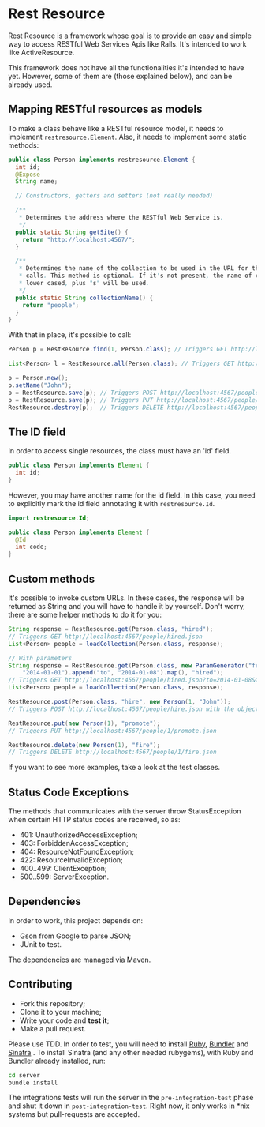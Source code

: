 # Rest Resource

Rest Resource is a framework whose goal is to provide an easy and simple
way to access RESTful Web Services Apis like Rails. It's intended to work like
ActiveResource.

This framework does not have all the functionalities it's intended to have yet.
However, some of them are (those explained below), and can be already used.

## Mapping RESTful resources as models

To make a class behave like a RESTful resource model, it needs to implement
`restresource.Element`. Also, it needs to implement some static methods:

```java
public class Person implements restresource.Element {
  int id;
  @Expose
  String name;

  // Constructors, getters and setters (not really needed)

  /**
   * Determines the address where the RESTful Web Service is.
   */
  public static String getSite() {
    return "http://localhost:4567/";
  }

  /**
   * Determines the name of the collection to be used in the URL for the
   * calls. This method is optional. If it's not present, the name of class,
   * lower cased, plus "s" will be used.
   */
  public static String collectionName() {
    return "people";
  }
}
```

With that in place, it's possible to call:

```java
Person p = RestResource.find(1, Person.class); // Triggers GET http://localhost:4567/people/1.json

List<Person> l = RestResource.all(Person.class); // Triggers GET http://localhost:4567/people.json

p = Person.new();
p.setName("John");
p = RestResource.save(p); // Triggers POST http://localhost:4567/people.json
p = RestResource.save(p); // Triggers PUT http://localhost:4567/people/:ID.json
RestResource.destroy(p);  // Triggers DELETE http://localhost:4567/people/:ID.json
```

## The ID field

In order to access single resources, the class must have an 'id' field.

```java
public class Person implements Element {
  int id;
}
```

However, you may have another name for the id field. In this case, you need to
explicitly mark the id field annotating it with `restresource.Id`.

```java
import restresource.Id;

public class Person implements Element {
  @Id
  int code;
}
```

## Custom methods

It's possible to invoke custom URLs. In these cases, the response will
be returned as String and you will have to handle it by yourself. Don't worry,
there are some helper methods to do it for you:

```java
String response = RestResource.get(Person.class, "hired");
// Triggers GET http://localhost:4567/people/hired.json
List<Person> people = loadCollection(Person.class, response);

// With parameters
String response = RestResource.get(Person.class, new ParamGenerator("from",
    "2014-01-01").append("to", "2014-01-08").map(), "hired");
// Triggers GET http://localhost:4567/people/hired.json?to=2014-01-08&from=2014-01-01
List<Person> people = loadCollection(Person.class, response);

RestResource.post(Person.class, "hire", new Person(1, "John"));
// Triggers POST http://localhost:4567/people/hire.json with the object in the body as JSON

RestResource.put(new Person(1), "promote");
// Triggers PUT http://localhost:4567/people/1/promote.json

RestResource.delete(new Person(1), "fire");
// Triggers DELETE http://localhost:4567/people/1/fire.json
```

If you want to see more examples, take a look at the test classes.

## Status Code Exceptions

The methods that communicates with the server throw StatusException when certain
HTTP status codes are received, so as:

* 401: UnauthorizedAccessException;
* 403: ForbiddenAccessException;
* 404: ResourceNotFoundException;
* 422: ResourceInvalidException;
* 400..499: ClientException;
* 500..599: ServerException.

## Dependencies

In order to work, this project depends on:

* Gson from Google to parse JSON;
* JUnit to test.

The dependencies are managed via Maven.

## Contributing

* Fork this repository;
* Clone it to your machine;
* Write your code and **test it**;
* Make a pull request.

Please use TDD. In order to test, you will need to install [Ruby][1], [Bundler][2]
and [Sinatra][3] . To install Sinatra (and any other needed rubygems),
with Ruby and Bundler already installed, run:

```sh
cd server
bundle install
```

The integrations tests will run the server in the `pre-integration-test` phase
and shut it down in `post-integration-test`. Right now, it only works in *nix
systems but pull-requests are accepted.

[1]: https://www.ruby-lang.org
[2]: http://bundler.io/
[3]: http://www.sinatrarb.com/
